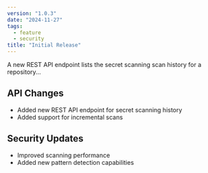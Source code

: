 ```yaml
---
version: "1.0.3"
date: "2024-11-27"
tags: 
  - feature
  - security
title: "Initial Release"
---
```


A new REST API endpoint lists the secret scanning scan history for a repository...

## API Changes
- Added new REST API endpoint for secret scanning history
- Added support for incremental scans

## Security Updates
- Improved scanning performance
- Added new pattern detection capabilities